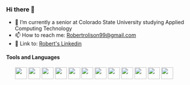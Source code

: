 ### Hi there 👋
- 🌱 I’m currently a senior at Colorado State University studying Applied Computing Technology 
- 📫 How to reach me: Robertrolison99@gmail.com
- :link: Link to: [Robert's Linkedin](https://www.linkedin.com/in/robert-rolison-233b69212/)


#### Tools and Languages
<ul>
  <img height="32" width="32" src="https://cdn.simpleicons.org/visualstudiocode/#007ACC" />
  <img height="32" width="32" src="https://cdn.simpleicons.org/react/#61DAFB" />
  <img height="32" width="32" src="https://cdn.simpleicons.org/c++/#00599C" />
  <img height="32" width="32" src="https://cdn.simpleicons.org/JavaScript/#F7DF1E" />
  <img height="32" width="32" src="https://cdn.simpleicons.org/postman/#FF6C37" />
  <img height="32" width="32" src="https://cdn.simpleicons.org/python/#3776AB" />
  <img height="32" width="32" src="https://cdn.simpleicons.org/html5/#E34F26" />
  <img height="32" width="32" src="https://cdn.simpleicons.org/CSS3/#1572B6" />
  <img height="32" width="32" src="https://cdn.simpleicons.org/docker/#2496ED" />
  <img height="32" width="32" src="https://cdn.simpleicons.org/git" />
  <img height="32" width="32" src="https://cdn.simpleicons.org/csharp/#239120" />
  <img height="32" width="32" src="https://cdn.simpleicons.org/TypeScript/#3178C6" />
</ul>





<!--
**RobbyPrograms/RobbyPrograms** is a ✨ _special_ ✨ repository because its `README.md` (this file) appears on your GitHub profile.

Here are some ideas to get you started:

- 🔭 I’m currently working on ...
- 🌱 I’m currently learning ...
- 👯 I’m looking to collaborate on ...
- 🤔 I’m looking for help with ...
- 💬 Ask me about ...
- 📫 How to reach me: ...
- 😄 Pronouns: ...
- ⚡ Fun fact: ...
-->
